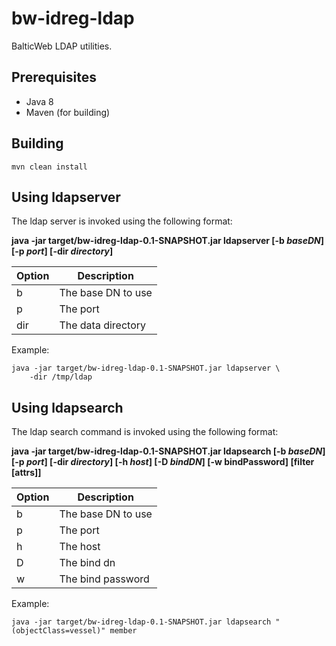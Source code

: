 bw-idreg-ldap
==========================

BalticWeb LDAP utilities.

## Prerequisites

* Java 8
* Maven (for building)

## Building ##

    mvn clean install

## Using ldapserver
The ldap server is invoked using the following format:

**java -jar target/bw-idreg-ldap-0.1-SNAPSHOT.jar ldapserver 
  [-b *baseDN*]  [-p *port*] [-dir *directory*]**
    
| Option    | Description |
| --------- | ------------|
| b         | The base DN to use |
| p         | The port |
| dir       | The data directory |

Example:

    java -jar target/bw-idreg-ldap-0.1-SNAPSHOT.jar ldapserver \
        -dir /tmp/ldap
    
## Using ldapsearch
The ldap search command is invoked using the following format:

**java -jar target/bw-idreg-ldap-0.1-SNAPSHOT.jar ldapsearch 
  [-b *baseDN*]  [-p *port*] [-dir *directory*]
  [-h *host*] [-D *bindDN*] [-w bindPassword]
  [filter [attrs]]**
    
| Option    | Description |
| --------- | ------------|
| b         | The base DN to use |
| p         | The port |
| h         | The host |
| D         | The bind dn |
| w         | The bind password |


Example:

    java -jar target/bw-idreg-ldap-0.1-SNAPSHOT.jar ldapsearch "(objectClass=vessel)" member

